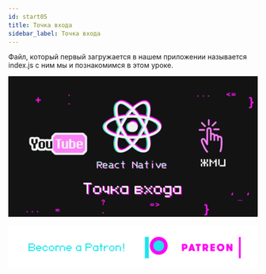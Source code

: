```yaml
---
id: start05
title: Точка входа
sidebar_label: Точка входа
---
```

Файл, который первый загружается в нашем приложении называется index.js с ним мы и познакомимся в этом уроке.

[![Точка входа](/img/start/05.gif)](https://youtu.be/Iw8tKp0ALkA)

[![Become a Patron!](/img/logo/patreon.png)](https://www.patreon.com/bePatron?u=31769291)
